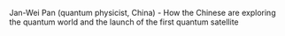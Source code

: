 Jan-Wei Pan (quantum physicist, China) - How the Chinese are exploring the quantum world and the launch of the first quantum satellite